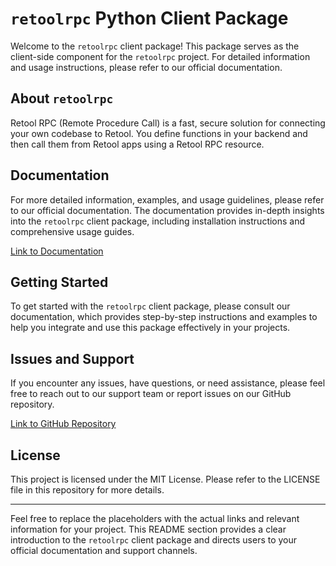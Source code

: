 # `retoolrpc` Python Client Package

Welcome to the `retoolrpc` client package! This package serves as the client-side component for the `retoolrpc` project. For detailed information and usage instructions, please refer to our official documentation.

## About `retoolrpc`

Retool RPC (Remote Procedure Call) is a fast, secure solution for connecting your own codebase to Retool. You define functions in your backend and then call them from Retool apps using a Retool RPC resource.

## Documentation

For more detailed information, examples, and usage guidelines, please refer to our official documentation. The documentation provides in-depth insights into the `retoolrpc` client package, including installation instructions and comprehensive usage guides.

[Link to Documentation](https://docs.retool.com/retool-rpc)

## Getting Started

To get started with the `retoolrpc` client package, please consult our documentation, which provides step-by-step instructions and examples to help you integrate and use this package effectively in your projects.

## Issues and Support

If you encounter any issues, have questions, or need assistance, please feel free to reach out to our support team or report issues on our GitHub repository.

[Link to GitHub Repository](https://github.com/tryretool/retoolrpc)

## License

This project is licensed under the MIT License. Please refer to the LICENSE file in this repository for more details.

---

Feel free to replace the placeholders with the actual links and relevant information for your project. This README section provides a clear introduction to the `retoolrpc` client package and directs users to your official documentation and support channels.
